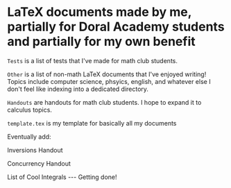 # LaTeX documents made by me, partially for Doral Academy students and partially for my own benefit

`Tests` is a list of tests that I've made for math club students.

`Other` is a list of non-math LaTeX documents that I've enjoyed writing! Topics include computer science, phsyics, english, and whatever else I don't feel like indexing into a dedicated directory.

`Handouts` are handouts for math club students. I hope to expand it to calculus topics.

`template.tex` is my template for basically all my documents

Eventually add:

Inversions Handout

Concurrency Handout

List of Cool Integrals --- Getting done!
